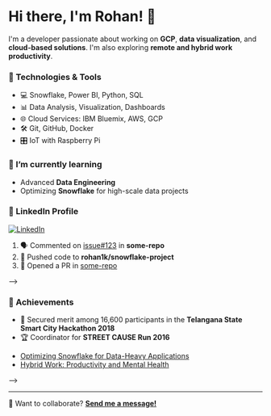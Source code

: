 # Hi there, I'm Rohan! 👋

I'm a developer passionate about working on **GCP**, **data visualization**, and **cloud-based solutions**. I'm also exploring **remote and hybrid work productivity**.

### 🚀 Technologies & Tools
- 💻 Snowflake, Power BI, Python, SQL
- 📊 Data Analysis, Visualization, Dashboards
- 🌐 Cloud Services: IBM Bluemix, AWS, GCP
- 🛠️ Git, GitHub, Docker
- 🎛️ IoT with Raspberry Pi

### 🌱 I’m currently learning
- Advanced **Data Engineering**
- Optimizing **Snowflake** for high-scale data projects
<!--
### 📈 GitHub Stats
![Rohan's GitHub stats](https://github-readme-stats.vercel.app/api?username=rohan1k&show_icons=true&theme=radical)
-->
### 💼 LinkedIn Profile
[![LinkedIn](https://img.shields.io/badge/LinkedIn-blue?logo=linkedin)](https://www.linkedin.com/in/rohankokku/)
<!--
### 🔥 Recent GitHub Activity
<!--START_SECTION:activity-->
1. 🗣 Commented on [issue#123](https://github.com/some-repo/some-issue) in **some-repo**
2. 🚀 Pushed code to **rohan1k/snowflake-project**
3. 📝 Opened a PR in [some-repo](https://github.com/some-repo/some-pr)
<!--END_SECTION:activity-->
-->

### 🏅 Achievements
- 🎉 Secured merit among 16,600 participants in the **Telangana State Smart City Hackathon 2018**
- 🏆 Coordinator for **STREET CAUSE Run 2016**
<!--
### ✍️ Recent Blog Posts
<!-- BLOG-POST-LIST:START -->
- [Optimizing Snowflake for Data-Heavy Applications](https://rohan1k.github.io/snowflake-optimizations)
- [Hybrid Work: Productivity and Mental Health](https://rohan1k.github.io/hybrid-work-insights)
<!-- BLOG-POST-LIST:END -->
-->

---

💬 Want to collaborate? **[Send me a message!](mailto:rohan@example.com)**
<!--
**rohan1k/rohan1k** is a ✨ _special_ ✨ repository because its `README.md` (this file) appears on your GitHub profile.

Here are some ideas to get you started:

- 🔭 I’m currently working on ...
- 🌱 I’m currently learning ...
- 👯 I’m looking to collaborate on ...
- 🤔 I’m looking for help with ...
- 💬 Ask me about ...
- 📫 How to reach me: ...
- 😄 Pronouns: ...
- ⚡ Fun fact: ...
-->
